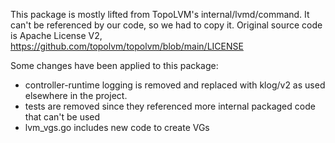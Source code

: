 This package is mostly lifted from TopoLVM's internal/lvmd/command. It can't be referenced by our code, so we had to copy it. Original source code is Apache License V2, https://github.com/topolvm/topolvm/blob/main/LICENSE

Some changes have been applied to this package:

* controller-runtime logging is removed and replaced with klog/v2 as used elsewhere in the project.
* tests are removed since they referenced more internal packaged code that can't be used
* lvm_vgs.go includes new code to create VGs